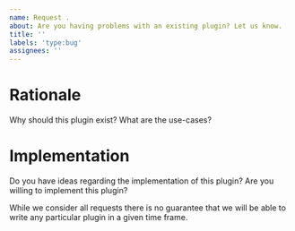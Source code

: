 ```yaml
---
name: Request .
about: Are you having problems with an existing plugin? Let us know. 
title: ''
labels: 'type:bug'
assignees: ''
---
```



# Rationale

Why should this plugin exist?
What are the use-cases?

# Implementation

Do you have ideas regarding the implementation of this plugin?
Are you willing to implement this plugin?


While we consider all requests there is no guarantee that we will be able to write any particular plugin in a given time frame.
 
